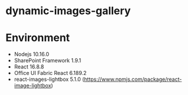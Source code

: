 # dynamic-images-gallery

# Environment
- Nodejs 10.16.0
- SharePoint Framework 1.9.1
- React 16.8.8
- Office UI Fabric React 6.189.2
- react-images-lightbox 5.1.0 (https://www.npmjs.com/package/react-image-lightbox)
